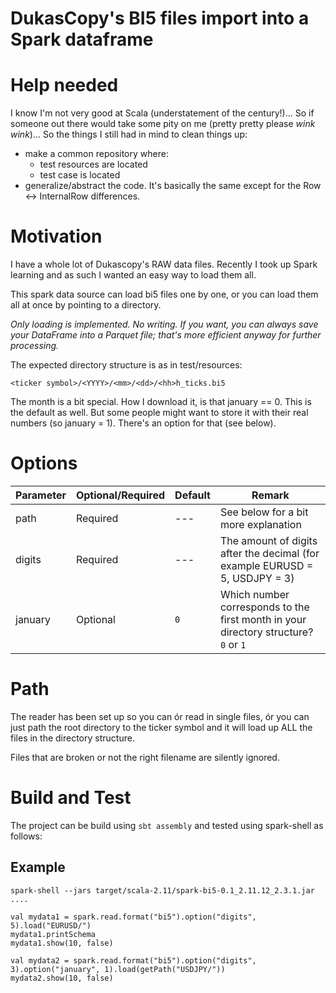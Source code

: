 # DukasCopy's BI5 files import into a Spark dataframe

# Help needed
I know I'm not very good at Scala (understatement of the century!)... So if someone out there would take some pity on me (pretty pretty please *wink* *wink*)...
So the things I still had in mind to clean things up:
- make a common repository where:
    * test resources are located
    * test case is located
- generalize/abstract the code. It's basically the same except for the Row <-> InternalRow differences.


# Motivation
I have a whole lot of Dukascopy's RAW data files. Recently I took up Spark learning and as such I wanted an easy way to load them all.

This spark data source can load bi5 files one by one, or you can load them all at once by pointing to a directory.

*Only loading is implemented. No writing. If you want, you can always save your DataFrame into a Parquet file; that's more efficient anyway for further processing.*

The expected directory structure is as in test/resources:
```
<ticker symbol>/<YYYY>/<mm>/<dd>/<hh>h_ticks.bi5
```
The month is a bit special. How I download it, is that january == 0. This is the default as well. But some people might want to store it with their real numbers (so january = 1). There's an option for that (see below).

# Options

Parameter | Optional/Required | Default | Remark
---|---|---|---
path | Required | --- | See below for a bit more explanation
digits | Required | --- | The amount of digits after the decimal (for example EURUSD = 5, USDJPY = 3)
january | Optional | `0` | Which number corresponds to the first month in your directory structure? `0` or `1`

# Path
The reader has been set up so you can ór read in single files, ór you can just path the root directory to the ticker symbol and it will load up ALL the files in the directory structure.

Files that are broken or not the right filename are silently ignored.

# Build and Test

The project can be build using `sbt assembly` and tested using spark-shell as follows:

## Example
```
spark-shell --jars target/scala-2.11/spark-bi5-0.1_2.11.12_2.3.1.jar
....

val mydata1 = spark.read.format("bi5").option("digits", 5).load("EURUSD/")
mydata1.printSchema
mydata1.show(10, false)

val mydata2 = spark.read.format("bi5").option("digits", 3).option("january", 1).load(getPath("USDJPY/"))
mydata2.show(10, false)
```